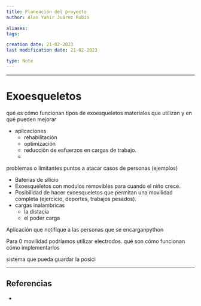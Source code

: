 ```yaml
---
title: Planeación del proyecto
author: Alan Yahir Juárez Rubio

aliases:
tags:

creation date: 21-02-2023
last modification date: 21-02-2023

type: Note
---
```

---
# Exoesqueletos

qué es
cómo funcionan
tipos de exoesqueletos
materiales que utilizan y en qué pueden mejorar
- aplicaciones
	- rehabilitación
	- optimización
	- reducción de esfuerzos en cargas de trabajo.
	- 
problemas o limitantes
puntos a atacar
casos de personas (ejemplos)


- Baterias de silicio
- Exoesqueletos con modulos removibles para cuando el niño crece.
- Posibilidad de hacer exoesqueletos que permitan una movilidad completa (ejercicio, deportes, trabajos pesados).
- cargas inalambricas
	- la distacia
	- el poder carga

Aplicación que notifique a las personas que se encarganpython


Para 0 movilidad podríamos utilizar electrodos.
qué son
cómo funcionan
cómo implementarlos


sistema que pueda guardar la posici

<div style="page-break-after: always;"></div>

---
## Referencias

- 